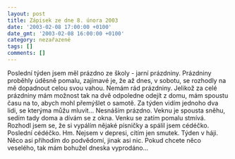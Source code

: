 ```yaml
---
layout: post
title: Zápisek ze dne 8. února 2003
date: '2003-02-08 17:00:00 +0100'
date_gmt: '2003-02-08 16:00:00 +0100'
category: nezařazené
tags: []
comments: []
---
```

<p>Poslední týden jsem měl prázdno ze školy
- jarní prázdniny. Prázdniny proběhly úděsně pomalu, zajímavé je, že až dnes, v
sobotu, se rozhodly na mě dopadnout celou svou vahou. Nemám rád prázdniny. Jelikož za
celé prázdniny mám možnost tak na dvě odpoledne odejít z domu, mám spoustu času na
to, abych mohl přemýšlet o samotě. Za týden vidím jednoho dva lidi, se kterýma
můžu mluvit... Nesnáším prázdno. Veknu je spousta sněhu, sedím tady doma a dívám
se z okna. Venku se zatím pomalu stmívá. Rozhodl jsem se, že si vypálím nějaké
písničky a spálil jsem cédéčko. Poslední cédéčko. Hm. Nejsem v depresi, cítím
jen smutek. Týden v háji. Něco asi přihodím do podvědomí, jinak asi nic. Pokud
chcete něco veselého, tak mám bohužel dneska vyprodáno...</p>
